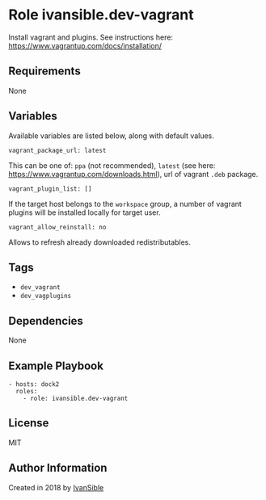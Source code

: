 # Role ivansible.dev-vagrant

Install vagrant and plugins.
See instructions here: https://www.vagrantup.com/docs/installation/


## Requirements

None


## Variables

Available variables are listed below, along with default values.

    vagrant_package_url: latest

This can be one of:
 `ppa` (not recommended),
 `latest` (see here: https://www.vagrantup.com/downloads.html),
 url of vagrant `.deb` package.

    vagrant_plugin_list: []

If the target host belongs to the `workspace` group, a number of vagrant
plugins will be installed locally for target user.

    vagrant_allow_reinstall: no

Allows to refresh already downloaded redistributables.


## Tags

- `dev_vagrant`
- `dev_vagplugins`


## Dependencies

None


## Example Playbook

    - hosts: dock2
      roles:
        - role: ivansible.dev-vagrant


## License

MIT


## Author Information

Created in 2018 by [IvanSible](https://github.com/ivansible)
